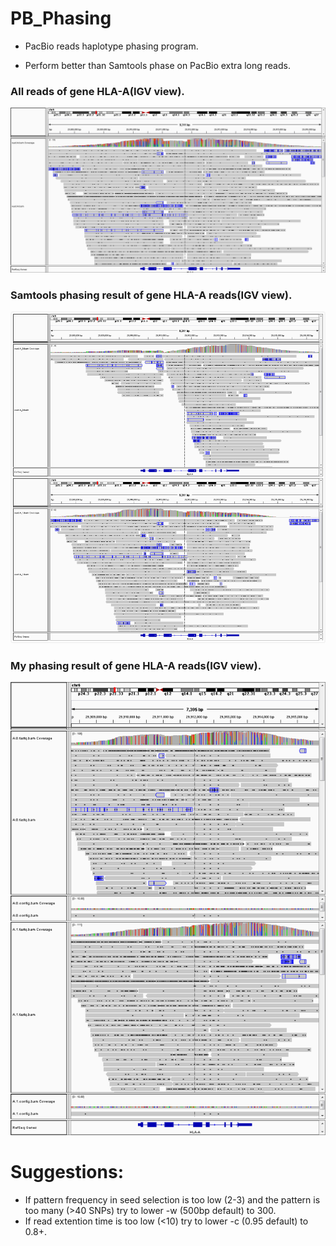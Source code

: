 # PB_Phasing

- PacBio reads haplotype phasing program.

- Perform better than Samtools phase on PacBio extra long reads.

### All reads of gene HLA-A(IGV view).
![All reads in gene HLA-A](./workFlow/HLA-all.png)

### Samtools phasing result of gene HLA-A reads(IGV view).
![Samtools phase](workFlow/HLA-A_SAMtools.png)

### My phasing result of gene HLA-A reads(IGV view).
![my phase](workFlow/HLA-A_my.png)

# Suggestions:
* If pattern frequency in seed selection is too low (2-3) and the pattern is too many (>40 SNPs) try to lower -w (500bp default) to 300.
* If read extention time is too low (<10) try to lower -c (0.95 default) to 0.8+.
